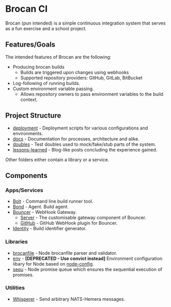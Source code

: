 # Brocan CI

Brocan (pun intended) is a simple continuous integration system that serves as a fun exercise and a school project.

## Features/Goals

The intended features of Brocan are the following:

  * Producing brocan builds
    * Builds are triggered upon changes using webhooks
    * Supported repository providers: GitHub, GitLab, BitBucket
  * Log-following of running builds.
  * Custom environment variable passing.
    * Allows repository owners to pass environment variables to the build context.

## Project Structure

  * [deployment](deployment) - Deployment scripts for various configurations and environments.
  * [docs](docs) - Documentation for processes, architecture and alike.
  * [doubles](doubles) - Test doubles used to mock/fake/stub parts of the system.
  * [lessons-learned](lessons-learned) - Blog-like posts concluding the experience gained.

Other folders either contain a library or a service.

## Components

### Apps/Services

  * [Bolt](bolt) - Command line build runner tool.
  * [Bond](bond) - Agent. Build agent.
  * [Bouncer](bouncer) - WebHook Gateway.
    * [Server](bouncer/server) - The customisable gateway component of Bouncer.
    * [GitHub](bouncer/github) - GitHub WebHook plugin for Bouncer.
  * [Identity](identity) - Build identifier generator.

### Libraries

  * [brocanfile](brocanfile) - Node brocanfile parser and validator.
  * [env](env) - **[DEPRECATED - Use convict instead]** Environment configuration libary for Node based on [node-config](https://github.com/lorenwest/node-config).
  * [sequ](sequ) - Node promise queue which ensures the sequential execution of promises.

### Utilities

  * [Whisperer](whisperer) - Send arbitrary NATS-Hemera messages.
